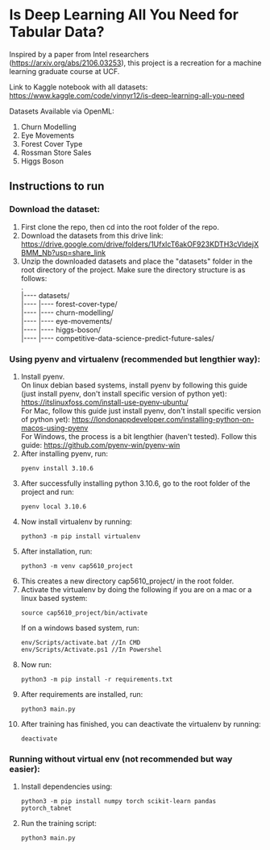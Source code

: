 # Is Deep Learning All You Need for Tabular Data?

Inspired by a paper from Intel researchers (https://arxiv.org/abs/2106.03253), this project is a recreation for a machine learning graduate course at UCF.

Link to Kaggle notebook with all datasets: https://www.kaggle.com/code/vinnyr12/is-deep-learning-all-you-need

Datasets Available via OpenML:
1. Churn Modelling
2. Eye Movements
3. Forest Cover Type
4. Rossman Store Sales
5. Higgs Boson


## Instructions to run
### Download the dataset:
1. First clone the repo, then cd into the root folder of the repo.
2. Download the datasets from this drive link: https://drive.google.com/drive/folders/1UfxlcT6akOF923KDTH3cVldejXBMM_Nb?usp=share_link
3. Unzip the downloaded datasets and place the "datasets" folder in the root directory of the project. Make sure the directory structure is as follows:\
    .\
    |---- datasets/\
    |---- |---- forest-cover-type/\
    |---- |---- churn-modelling/\
    |---- |---- eye-movements/\
    |---- |---- higgs-boson/\
    |---- |---- competitive-data-science-predict-future-sales/

### Using pyenv and virtualenv (recommended but lengthier way):
1. Install pyenv. <br />
    On linux debian based systems, install pyenv by following this guide (just install pyenv, don't install specific version of python yet): https://itslinuxfoss.com/install-use-pyenv-ubuntu/ <br /> 
   For Mac, follow this guide just install pyenv, don't install specific version of python yet): https://londonappdeveloper.com/installing-python-on-macos-using-pyenv <br />
    For Windows, the process is a bit lengthier (haven't tested). Follow this guide: https://github.com/pyenv-win/pyenv-win 
2. After installing pyenv, run:
   ```
   pyenv install 3.10.6
   ```
3. After successfully installing python 3.10.6, go to the root folder of the project and run:
   ```
   pyenv local 3.10.6
   ```
4. Now install virtualenv by running:
   ```
   python3 -m pip install virtualenv
   ```
5. After installation, run:
   ```
   python3 -m venv cap5610_project
   ```
6. This creates a new directory cap5610_project/ in the root folder.
7. Activate the virtualenv by doing the following if you are on a mac or a linux based system:
   ```
   source cap5610_project/bin/activate
   ```
   If on a windows based system, run:
   ```
   env/Scripts/activate.bat //In CMD
   env/Scripts/Activate.ps1 //In Powershel
   ```
8. Now run:
   ```
   python3 -m pip install -r requirements.txt
   ```
9. After requirements are installed, run:
   ```
   python3 main.py
   ```
10. After training has finished, you can deactivate the virtualenv by running:
    ```
    deactivate
    ```

### Running without virtual env (not recommended but way easier):
1. Install dependencies using:
   ```
   python3 -m pip install numpy torch scikit-learn pandas pytorch_tabnet
   ```
2. Run the training script:
   ```
   python3 main.py
   ```

